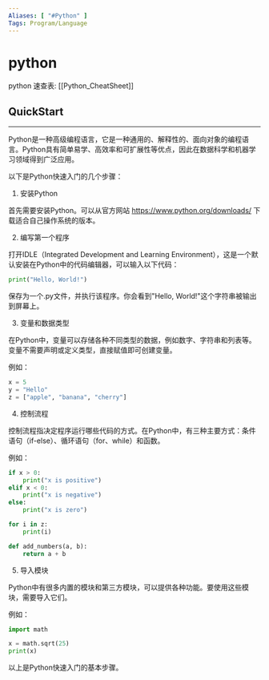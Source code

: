 ```yaml
---
Aliases: [ "#Python" ]
Tags: Program/Language 
---
```

# python

python 速查表: [[Python_CheatSheet]]

## QuickStart
---

Python是一种高级编程语言，它是一种通用的、解释性的、面向对象的编程语言。Python具有简单易学、高效率和可扩展性等优点，因此在数据科学和机器学习领域得到广泛应用。

以下是Python快速入门的几个步骤：

1. 安装Python

首先需要安装Python。可以从官方网站 https://www.python.org/downloads/ 下载适合自己操作系统的版本。

2. 编写第一个程序

打开IDLE（Integrated Development and Learning Environment），这是一个默认安装在Python中的代码编辑器，可以输入以下代码：

```python
print("Hello, World!")
```

保存为一个.py文件，并执行该程序。你会看到"Hello, World!"这个字符串被输出到屏幕上。

3. 变量和数据类型

在Python中，变量可以存储各种不同类型的数据，例如数字、字符串和列表等。变量不需要声明或定义类型，直接赋值即可创建变量。

例如：

```python
x = 5
y = "Hello"
z = ["apple", "banana", "cherry"]
```

4. 控制流程

控制流程指决定程序运行哪些代码的方式。在Python中，有三种主要方式：条件语句（if-else）、循环语句（for、while）和函数。

例如：

```python
if x > 0:
    print("x is positive")
elif x < 0:
    print("x is negative")
else:
    print("x is zero")

for i in z:
    print(i)

def add_numbers(a, b):
    return a + b
```

5. 导入模块

Python中有很多内置的模块和第三方模块，可以提供各种功能。要使用这些模块，需要导入它们。

例如：

```python
import math

x = math.sqrt(25)
print(x)
```

以上是Python快速入门的基本步骤。
